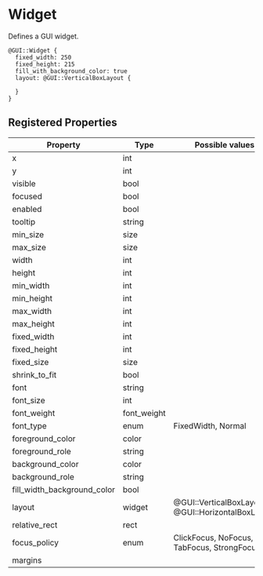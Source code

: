 # Widget

Defines a GUI widget.

```gml
@GUI::Widget {
  fixed_width: 250
  fixed_height: 215
  fill_with_background_color: true
  layout: @GUI::VerticalBoxLayout {

  }
}
```

## Registered Properties

| Property                    | Type        | Possible values                                    | Description                                    |
|-----------------------------|-------------|----------------------------------------------------|------------------------------------------------|
| x                           | int         |                                                    |                                                |
| y                           | int         |                                                    |                                                |
| visible                     | bool        |                                                    |                                                |
| focused                     | bool        |                                                    |                                                |
| enabled                     | bool        |                                                    |                                                |
| tooltip                     | string      |                                                    |                                                |
| min_size                    | size        |                                                    |                                                |
| max_size                    | size        |                                                    |                                                |
| width                       | int         |                                                    |                                                |
| height                      | int         |                                                    |                                                |
| min_width                   | int         |                                                    |                                                |
| min_height                  | int         |                                                    |                                                |
| max_width                   | int         |                                                    |                                                |
| max_height                  | int         |                                                    |                                                |
| fixed_width                 | int         |                                                    |                                                |
| fixed_height                | int         |                                                    |                                                |
| fixed_size                  | size        |                                                    |                                                |
| shrink_to_fit               | bool        |                                                    |                                                |
| font                        | string      |                                                    |                                                |
| font_size                   | int         |                                                    |                                                |
| font_weight                 | font_weight |                                                    |                                                |
| font_type                   | enum        | FixedWidth, Normal                                 |                                                |
| foreground_color            | color       |                                                    |                                                |
| foreground_role             | string      |                                                    |                                                |
| background_color            | color       |                                                    |                                                |
| background_role             | string      |                                                    |                                                |
| fill_width_background_color | bool        |                                                    |                                                |
| layout                      | widget      | @GUI::VerticalBoxLayout, @GUI::HorizontalBoxLayout |                                                |
| relative_rect               | rect        |                                                    |                                                |
| focus_policy                | enum        | ClickFocus, NoFocus, TabFocus, StrongFocus         |                                                |
| margins                     |             |                                                    |                                                |
